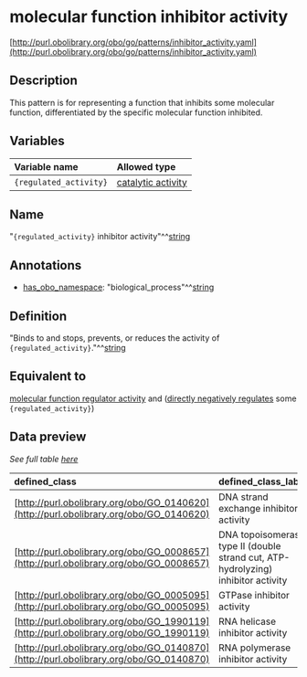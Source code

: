 # molecular function inhibitor activity

[http://purl.obolibrary.org/obo/go/patterns/inhibitor_activity.yaml](http://purl.obolibrary.org/obo/go/patterns/inhibitor_activity.yaml)

## Description

This pattern is for representing a function that inhibits some molecular function, differentiated by the specific molecular function inhibited.




## Variables

| Variable name | Allowed type |
|:--------------|:-------------|
| `{regulated_activity}` | [catalytic activity](http://purl.obolibrary.org/obo/GO_0003824) |

## Name

"`{regulated_activity}` inhibitor activity"^^[string](http://www.w3.org/2001/XMLSchema#string)

## Annotations

- [has_obo_namespace](http://www.geneontology.org/formats/oboInOwl#hasOBONamespace): "biological_process"^^[string](http://www.w3.org/2001/XMLSchema#string)

## Definition

"Binds to and stops, prevents, or reduces the activity of `{regulated_activity}`."^^[string](http://www.w3.org/2001/XMLSchema#string)

## Equivalent to

[molecular function regulator activity](http://purl.obolibrary.org/obo/GO_0098772)  and ([directly negatively regulates](http://purl.obolibrary.org/obo/RO_0002630) some `{regulated_activity}`)







## Data preview

*See full table [here](https://github.com/geneontology/go-ontology/tree/master/src/design_patterns/inhibitor_activity.tsv)*

| defined_class | defined_class_label | regulated_activity | regulated_activity_label |
|:--|:--|:--|:--|
| [http://purl.obolibrary.org/obo/GO_0140620](http://purl.obolibrary.org/obo/GO_0140620) | DNA strand exchange inhibitor activity | [http://purl.obolibrary.org/obo/GO_0000150](http://purl.obolibrary.org/obo/GO_0000150) | DNA strand exchange activity |
| [http://purl.obolibrary.org/obo/GO_0008657](http://purl.obolibrary.org/obo/GO_0008657) | DNA topoisomerase type II (double strand cut, ATP-hydrolyzing) inhibitor activity | [http://purl.obolibrary.org/obo/GO_0003918](http://purl.obolibrary.org/obo/GO_0003918) | DNA topoisomerase type II (double strand cut, ATP-hydrolyzing) activity |
| [http://purl.obolibrary.org/obo/GO_0005095](http://purl.obolibrary.org/obo/GO_0005095) | GTPase inhibitor activity | [http://purl.obolibrary.org/obo/GO_0003924](http://purl.obolibrary.org/obo/GO_0003924) | GTPase activity |
| [http://purl.obolibrary.org/obo/GO_1990119](http://purl.obolibrary.org/obo/GO_1990119) | RNA helicase inhibitor activity | [http://purl.obolibrary.org/obo/GO_0003724](http://purl.obolibrary.org/obo/GO_0003724) | RNA helicase activity |
| [http://purl.obolibrary.org/obo/GO_0140870](http://purl.obolibrary.org/obo/GO_0140870) | RNA polymerase inhibitor activity | [http://purl.obolibrary.org/obo/GO_0097747](http://purl.obolibrary.org/obo/GO_0097747) | RNA polymerase activity |

